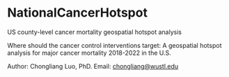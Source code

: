 # NationalCancerHotspot
US county-level cancer mortality geospatial hotspot analysis

Where should the cancer control interventions target: A geospatial hotspot analysis for major cancer mortality 2018-2022 in the U.S. 

Author: Chongliang Luo, PhD. 
Email: chongliang@wustl.edu


